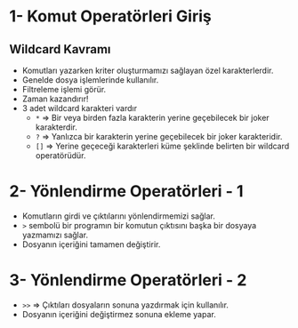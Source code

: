 # 1- Komut Operatörleri Giriş
## Wildcard Kavramı
- Komutları yazarken kriter oluşturmamızı sağlayan özel karakterlerdir. 
- Genelde dosya işlemlerinde kullanılır.
- Filtreleme işlemi görür.
- Zaman kazandırır!
- 3 adet wildcard karakteri vardır
  * `*`  => Bir veya birden fazla karakterin yerine geçebilecek bir joker karakterdir.
  * `?`  => Yanlızca bir karakterin yerine geçebilecek bir joker karakteridir.
  * `[]` => Yerine geçeceği karakterleri küme şeklinde belirten bir wildcard operatörüdür.

# 2- Yönlendirme Operatörleri - 1
- Komutların girdi ve çıktılarını yönlendirmemizi sağlar.
- `>` sembolü bir programın bir komutun çıktısını başka bir dosyaya yazmamızı sağlar.
- Dosyanın içeriğini tamamen değiştirir.

# 3- Yönlendirme Operatörleri - 2
- `>>` => Çıktıları dosyaların sonuna yazdırmak için kullanılır.
- Dosyanın içeriğini değiştirmez sonuna ekleme yapar.